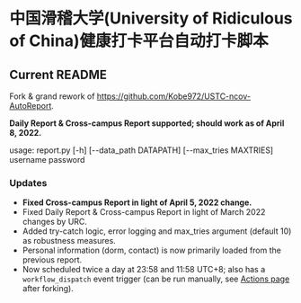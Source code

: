 # 中国滑稽大学(University of Ridiculous of China)健康打卡平台自动打卡脚本

## Current README

Fork & grand rework of https://github.com/Kobe972/USTC-ncov-AutoReport.

**Daily Report & Cross-campus Report supported; should work as of April 8, 2022.**

usage: report.py [-h] [--data_path DATAPATH] [--max_tries MAXTRIES] username password

### Updates
- **Fixed Cross-campus Report in light of April 5, 2022 change.**
- Fixed Daily Report & Cross-campus Report in light of March 2022 changes by URC.
- Added try-catch logic, error logging and max_tries argument (default 10) as robustness measures.
- Personal information (dorm, contact) is now primarily loaded from the previous report.
- Now scheduled twice a day at 23:58 and 11:58 UTC+8; also has a `workflow_dispatch` event trigger (can be run manually, see [Actions page](actions/workflows/report.yml) after forking).
